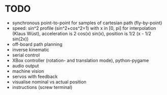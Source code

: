 # TODO

* synchronous point-to-point for samples of cartesian path (fly-by-point)
* speed: sin^2 profile (sin^2+cos^2=1) with x in [0, pi] for interpolation (Klaus Wüst),
  acceleration is 2 cos(x) sin(x), position is 1/2 (x - 1/2 sin(2x))
* off-board path planning
* inverse kinematic
* serial control
* XBox controller (rotation- and translation mode), python-pygame
* audio output
* machine vision
* servos with feedback
* visualise nominal vs actual position
* instructions (screw terminal)
